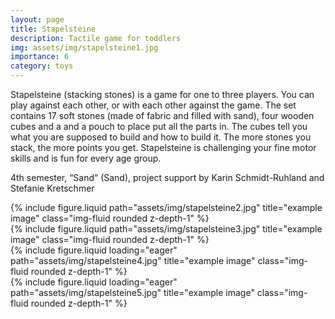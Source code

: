 ```yaml
---
layout: page
title: Stapelsteine
description: Tactile game for toddlers
img: assets/img/stapelsteine1.jpg
importance: 6
category: toys
---
```


Stapelsteine (stacking stones) is a game for one to three players. You can play against each other, or with each other against the game. The set contains 17 soft stones (made of fabric and filled with sand), four wooden cubes and a and a pouch to place put all the parts in. The cubes tell you what you are supposed to build and how to build it. The more stones you stack, the more points you get. Stapelsteine is challenging your fine motor skills and is fun for every age group.

4th semester, “Sand“ (Sand), project support by Karin Schmidt-Ruhland and Stefanie Kretschmer

<div class="row justify-content-sm-center">
    <div class="col-sm-8 mt-3 mt-md-0">
        {% include figure.liquid path="assets/img/stapelsteine2.jpg" title="example image" class="img-fluid rounded z-depth-1" %}
    </div>
    <div class="col-sm-4 mt-3 mt-md-0">
        {% include figure.liquid path="assets/img/stapelsteine3.jpg" title="example image" class="img-fluid rounded z-depth-1" %}
    </div>
</div>

<div class="row">
    <div class="col-sm mt-2 mt-md-0">
        {% include figure.liquid loading="eager" path="assets/img/stapelsteine4.jpg" title="example image" class="img-fluid rounded z-depth-1" %}
    </div>
    <div class="col-sm mt-3 mt-md-0">
        {% include figure.liquid loading="eager" path="assets/img/stapelsteine5.jpg" title="example image" class="img-fluid rounded z-depth-1" %}
    </div>
</div>
